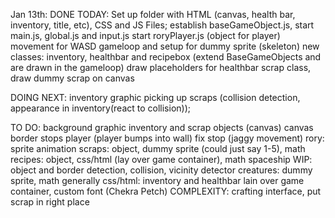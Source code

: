 Jan 13th:
DONE TODAY:
Set up folder with HTML (canvas, health bar, inventory, title, etc), CSS and JS Files;
establish baseGameObject.js, start main.js, global.js and input.js
start roryPlayer.js (object for player)
movement for WASD
gameloop and setup for dummy sprite (skeleton)
new classes: inventory, healthbar and recipebox (extend BaseGameObjects and are drawn in the gameloop)
draw placeholders for healthbar
scrap class, draw dummy scrap on canvas

DOING NEXT:
inventory graphic
picking up scraps (collision detection, appearance in inventory(react to collision));

TO DO:
background graphic
inventory and scrap objects (canvas)
canvas border stops player (player bumps into wall)
fix stop (jaggy movement)
rory: sprite animation
scraps: object, dummy sprite (could just say 1-5), math
recipes: object, css/html (lay over game container), math
spaceship WIP: object and border detection, collision, vicinity detector
creatures: dummy sprite, math
generally css/html: inventory and healthbar lain over game container, custom font (Chekra Petch)
COMPLEXITY: crafting interface, put scrap in right place

